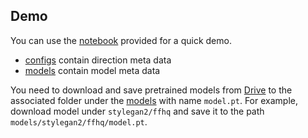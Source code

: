 ## Demo

You can use the [notebook](/Demo.ipynb) provided for a quick demo.

* [configs](/configs) contain direction meta data
* [models](/models) contain model meta data

You need to download and save pretrained models from [Drive](https://drive.google.com/drive/folders/1DIueVjIEmICS2oZ_kXcf_Ml0MVvyTn04?usp=sharing) to the associated folder under the [models](/models) with name ``model.pt``. For example, download model under ``stylegan2/ffhq`` and save it to the path ``models/stylegan2/ffhq/model.pt``.
